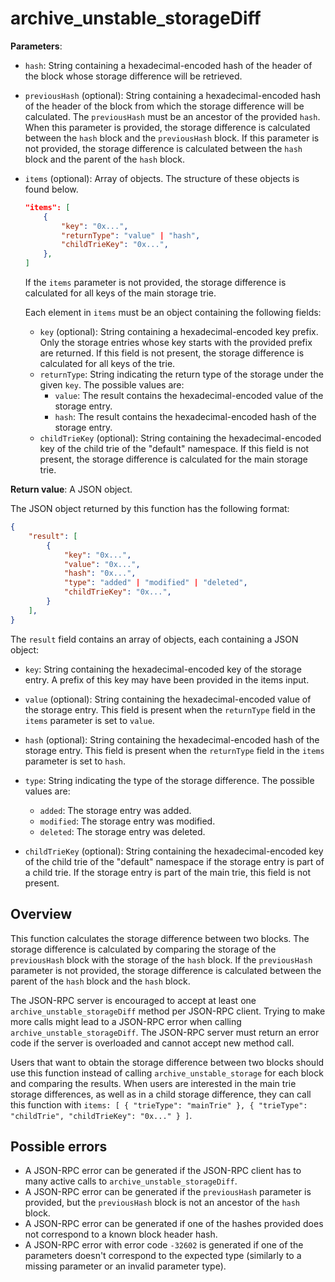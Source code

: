 # archive_unstable_storageDiff

**Parameters**:

- `hash`: String containing a hexadecimal-encoded hash of the header of the block whose storage difference will be retrieved.

- `previousHash` (optional): String containing a hexadecimal-encoded hash of the header of the block from which the storage difference will be calculated. The `previousHash` must be an ancestor of the provided `hash`.  When this parameter is provided, the storage difference is calculated between the `hash` block and the `previousHash` block. If this parameter is not provided, the storage difference is calculated between the `hash` block and the parent of the `hash` block.

- `items` (optional): Array of objects. The structure of these objects is found below.

    ```json
    "items": [
        {
            "key": "0x...",
            "returnType": "value" | "hash",
            "childTrieKey": "0x...",
        },
    ]
    ```

  If the `items` parameter is not provided, the storage difference is calculated for all keys of the main storage trie.

  Each element in `items` must be an object containing the following fields:

  - `key` (optional): String containing a hexadecimal-encoded key prefix. Only the storage entries whose key starts with the provided prefix are returned. If this field is not present, the storage difference is calculated for all keys of the trie.
  - `returnType`: String indicating the return type of the storage under the given `key`. The possible values are:
    - `value`: The result contains the hexadecimal-encoded value of the storage entry.
    - `hash`: The result contains the hexadecimal-encoded hash of the storage entry.
  - `childTrieKey` (optional): String containing the hexadecimal-encoded key of the child trie of the "default" namespace. If this field is not present, the storage difference is calculated for the main storage trie.

**Return value**: A JSON object.

The JSON object returned by this function has the following format:

```json
{
    "result": [
        {
            "key": "0x...",
            "value": "0x...",
            "hash": "0x...",
            "type": "added" | "modified" | "deleted",
            "childTrieKey": "0x...",
        }
    ],
}
```

The `result` field contains an array of objects, each containing a JSON object:

- `key`: String containing the hexadecimal-encoded key of the storage entry. A prefix of this key may have been provided in the items input.

- `value` (optional): String containing the hexadecimal-encoded value of the storage entry. This field is present when the `returnType` field in the `items` parameter is set to `value`.

- `hash` (optional): String containing the hexadecimal-encoded hash of the storage entry. This field is present when the `returnType` field in the `items` parameter is set to `hash`.

- `type`: String indicating the type of the storage difference. The possible values are:
  - `added`: The storage entry was added.
  - `modified`: The storage entry was modified.
  - `deleted`: The storage entry was deleted.

- `childTrieKey` (optional): String containing the hexadecimal-encoded key of the child trie of the "default" namespace if the storage entry is part of a child trie. If the storage entry is part of the main trie, this field is not present.

## Overview

This function calculates the storage difference between two blocks. The storage difference is calculated by comparing the storage of the `previousHash` block with the storage of the `hash` block. If the `previousHash` parameter is not provided, the storage difference is calculated between the parent of the `hash` block and the `hash` block.

The JSON-RPC server is encouraged to accept at least one `archive_unstable_storageDiff` method per JSON-RPC client. Trying to make more calls might lead to a JSON-RPC error when calling `archive_unstable_storageDiff`. The JSON-RPC server must return an error code if the server is overloaded and cannot accept new method call.

Users that want to obtain the storage difference between two blocks should use this function instead of calling `archive_unstable_storage` for each block and comparing the results.
When users are interested in the main trie storage differences, as well as in a child storage difference, they can call this function with `items: [ { "trieType": "mainTrie" }, { "trieType": "childTrie", "childTrieKey": "0x..." } ]`.

## Possible errors

- A JSON-RPC error can be generated if the JSON-RPC client has to many active calls to `archive_unstable_storageDiff`.
- A JSON-RPC error can be generated if the `previousHash` parameter is provided, but the `previousHash` block is not an ancestor of the `hash` block.
- A JSON-RPC error can be generated if one of the hashes provided does not correspond to a known block header hash.
- A JSON-RPC error with error code `-32602` is generated if one of the parameters doesn't correspond to the expected type (similarly to a missing parameter or an invalid parameter type).
